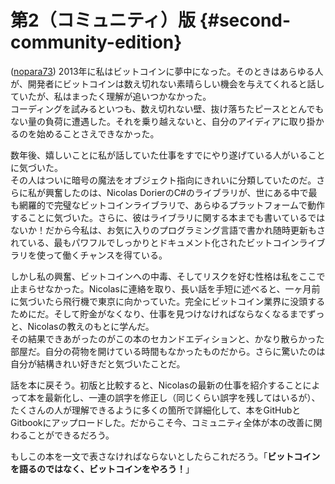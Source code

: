 # 第2（コミュニティ）版 {#second-community-edition}

\([nopara73](https://github.com/nopara73)\) 2013年に私はビットコインに夢中になった。そのときはあらゆる人が、開発者にビットコインは数え切れない素晴らしい機会を与えてくれると話していたが、私はまったく理解が追いつかなかった。  
コーディングを試みるといつも、数え切れない壁、抜け落ちたピースととんでもない量の負荷に遭遇した。それを乗り越えないと、自分のアイディアに取り掛かるのを始めることさえできなかった。

数年後、嬉しいことに私が話していた仕事をすでにやり遂げている人がいることに気づいた。  
その人はついに暗号の魔法をオブジェクト指向にきれいに分類していたのだ。さらに私が興奮したのは、Nicolas DorierのC\#のライブラリが、世にある中で最も網羅的で完璧なビットコインライブラリで、あらゆるプラットフォームで動作することに気づいた。さらに、彼はライブラリに関する本までも書いているではないか！だから今私は、お気に入りのプログラミング言語で書かれ随時更新もされている、最もパワフルでしっかりとドキュメント化されたビットコインライブラリを使って働くチャンスを得ている。

しかし私の興奮、ビットコインへの中毒、そしてリスクを好む性格は私をここで止まらせなかった。Nicolasに連絡を取り、長い話を手短に述べると、一ヶ月前に気づいたら飛行機で東京に向かっていた。完全にビットコイン業界に没頭するためにだ。そして貯金がなくなり、仕事を見つけなければならなくなるまでずっと、Nicolasの教えのもとに学んだ。  
その結果できあがったのがこの本のセカンドエディションと、かなり散らかった部屋だ。自分の荷物を開けている時間もなかったものだから。さらに驚いたのは自分が結構きれい好きだと気づいたことだ。

話を本に戻そう。初版と比較すると、Nicolasの最新の仕事を紹介することによって本を最新化し、一連の誤字を修正し（同じくらい誤字を残してはいるが）、たくさんの人が理解できるように多くの箇所で詳細化して、本をGitHubとGitbookにアップロードした。だからこそ今、コミュニティ全体が本の改善に関わることができるだろう。

もしこの本を一文で表さなければならないとしたらこれだろう。「**ビットコインを語るのではなく、ビットコインをやろう！**」


